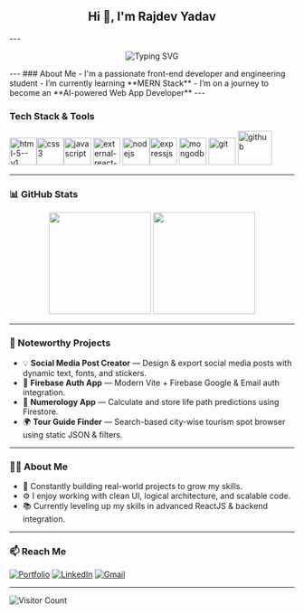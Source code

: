 <!-- README.md for beingrajdevyadav -->

<h2 align="center">Hi 👋, I'm Rajdev Yadav</h2>
---
<p align="center">
  <img src="https://readme-typing-svg.demolab.com?font=Fira+Code&pause=1000&color=F97316&width=435&lines=Passionate+MERN+Developer;Building+modern+Webs+with+MERN+stack;Always+learning+%7C+Always+shipping" alt="Typing SVG" />
</p>
---
###  About Me
-  I'm a passionate front-end developer and engineering student  
-  I’m currently learning **MERN Stack**  
-  I’m on a journey to become an **AI-powered Web App Developer** 
---

###  Tech Stack & Tools
<img width="48" height="48" src="https://img.icons8.com/color/48/html-5--v1.png" alt="html-5--v1"/><img width="48" height="48" src="https://img.icons8.com/color/48/css3.png" alt="css3"/><img width="48" height="48" src="https://img.icons8.com/fluency/48/javascript.png" alt="javascript"/>
<img width="48" height="48" src="https://img.icons8.com/external-tal-revivo-color-tal-revivo/48/external-react-a-javascript-library-for-building-user-interfaces-logo-color-tal-revivo.png" alt="external-react-a-javascript-library-for-building-user-interfaces-logo-color-tal-revivo"/> <img width="48" height="48" src="https://w7.pngwing.com/pngs/205/650/png-transparent-node-js-javascript-software-developer-express-js-computer-software-node-js-logo-nodejs-software-development.png" alt="nodejs"/><img width="48" height="48" src="https://www.manektech.com/storage/developer/1646733543.webp" alt="expressjs"/> <img width="48" height="48" src="https://images.icon-icons.com/2415/PNG/512/mongodb_original_wordmark_logo_icon_146425.png" alt="mongodb"/> <img width="48" height="48" src="https://img.icons8.com/color/48/git.png" alt="git"/> <img width="60" height="60" src="https://img.icons8.com/ios-glyphs/60/github.png" alt="github"/>

---

### 📊 GitHub Stats

<p align="center">
  <img src="https://github-readme-stats.vercel.app/api?username=beingrajdevyadav&show_icons=true&theme=github_dark" height="180" />
  <img src="https://github-readme-streak-stats.herokuapp.com/?user=beingrajdevyadav&theme=github-dark" height="180" />
</p>

---

### 🚀 Noteworthy Projects

- 💡 **Social Media Post Creator** — Design & export social media posts with dynamic text, fonts, and stickers.
- 🔐 **Firebase Auth App** — Modern Vite + Firebase Google & Email auth integration.
- 📱 **Numerology App** — Calculate and store life path predictions using Firestore.
- 🌍 **Tour Guide Finder** — Search-based city-wise tourism spot browser using static JSON & filters.

---

### 🧑‍💻 About Me

- 🧩 Constantly building real-world projects to grow my skills.
- ⚙️ I enjoy working with clean UI, logical architecture, and scalable code.
- 📚 Currently leveling up my skills in advanced ReactJS & backend integration.

---

### 📫 Reach Me

[![Portfolio](https://img.shields.io/badge/-Portfolio-24292E?logo=github&style=flat)](https://github.com/beingrajdevyadav)
[![LinkedIn](https://img.shields.io/badge/-LinkedIn-0077B5?logo=linkedin&style=flat)](https://linkedin.com/in/rjd06)
[![Gmail](https://img.shields.io/badge/-Gmail-D14836?style=flat&logo=gmail&logoColor=white)](mailto:rajdevyadavofficial@gmail.com)

---

![Visitor Count](https://komarev.com/ghpvc/?username=beingrajdevyadav&color=orange)


